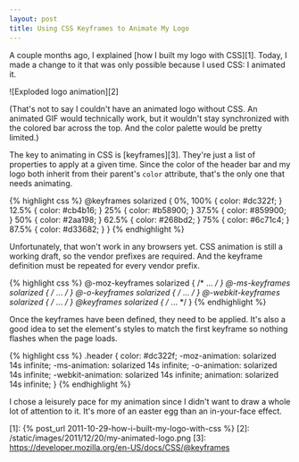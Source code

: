 ```yaml
---
layout: post
title: Using CSS Keyframes to Animate My Logo
---
```


A couple months ago, I explained [how I built my logo with CSS][1].
Today, I made a change to it that was only possible because I used
CSS: I animated it.

![Exploded logo animation][2]

(That's not to say I couldn't have an animated logo without CSS. An
animated GIF would technically work, but it wouldn't stay synchronized
with the colored bar across the top. And the color palette would
be pretty limited.)

The key to animating in CSS is [keyframes][3]. They're just a list
of properties to apply at a given time. Since the color of the
header bar and my logo both inherit from their parent's `color`
attribute, that's the only one that needs animating.

{% highlight css %}
@keyframes solarized {
    0%, 100% { color: #dc322f; }
    12.5%    { color: #cb4b16; }
    25%      { color: #b58900; }
    37.5%    { color: #859900; }
    50%      { color: #2aa198; }
    62.5%    { color: #268bd2; }
    75%      { color: #6c71c4; }
    87.5%    { color: #d33682; }
}
{% endhighlight %}

Unfortunately, that won't work in any browsers yet. CSS animation
is still a working draft, so the vendor prefixes are required. And
the keyframe definition must be repeated for every vendor prefix.

{% highlight css %}
@-moz-keyframes    solarized { /* ... */ }
@-ms-keyframes     solarized { /* ... */ }
@-o-keyframes      solarized { /* ... */ }
@-webkit-keyframes solarized { /* ... */ }
@keyframes         solarized { /* ... */ }
{% endhighlight %}

Once the keyframes have been defined, they need to be applied. It's
also a good idea to set the element's styles to match the first
keyframe so nothing flashes when the page loads.

{% highlight css %}
.header {
    color: #dc322f;
       -moz-animation: solarized 14s infinite;
        -ms-animation: solarized 14s infinite;
         -o-animation: solarized 14s infinite;
    -webkit-animation: solarized 14s infinite;
            animation: solarized 14s infinite;
}
{% endhighlight %}

I chose a leisurely pace for my animation since I didn't want to
draw a whole lot of attention to it. It's more of an easter egg
than an in-your-face effect.

[1]: {% post_url 2011-10-29-how-i-built-my-logo-with-css %}
[2]: /static/images/2011/12/20/my-animated-logo.png
[3]: https://developer.mozilla.org/en-US/docs/CSS/@keyframes
